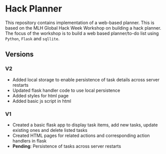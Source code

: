 # Hack Planner
This repository contains implementation of a web-based planner. This is based on the MLH Global Hack Week Workshop on building a hack planner. The focus of the workshop is to build a web based planner/to-do list using `Python`, `Flask` and `sqllite`. 

## Versions
### V2
- Added local storage to enable persistence of task details across server restarts
- Updated flask handler code to use local persistence
- Added styles for html page
- Added basic js script in html
### V1
- Created a basic flask app to display task items, add new tasks, update existing ones and delete listed tasks
- Created HTML pages for related actions and corresponding action handlers in flask
- **Pending**: Persistence of tasks across server restarts

